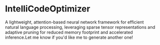 # IntelliCodeOptimizer
A lightweight, attention-based neural network framework for efficient natural language processing, leveraging sparse tensor representations and adaptive pruning for reduced memory footprint and accelerated inference.Let me know if you'd like me to generate another one!
